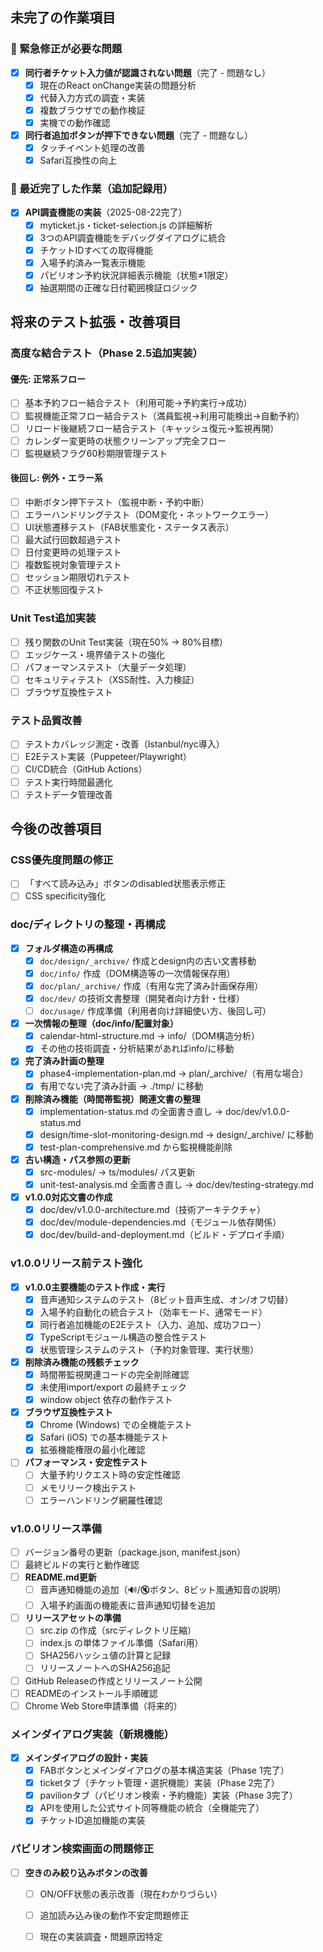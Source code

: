 ## 未完了の作業項目

### 🚨 緊急修正が必要な問題
- [x] **同行者チケット入力値が認識されない問題**（完了 - 問題なし）
  - [x] 現在のReact onChange実装の問題分析
  - [x] 代替入力方式の調査・実装
  - [x] 複数ブラウザでの動作検証
  - [x] 実機での動作確認
- [x] **同行者追加ボタンが押下できない問題**（完了 - 問題なし）
  - [x] タッチイベント処理の改善
  - [x] Safari互換性の向上

### 🎯 最近完了した作業（追加記録用）
- [x] **API調査機能の実装**（2025-08-22完了）
  - [x] myticket.js・ticket-selection.js の詳細解析
  - [x] 3つのAPI調査機能をデバッグダイアログに統合
  - [x] チケットIDすべての取得機能
  - [x] 入場予約済み一覧表示機能
  - [x] パビリオン予約状況詳細表示機能（状態≠1限定）
  - [x] 抽選期間の正確な日付範囲検証ロジック

## 将来のテスト拡張・改善項目

### 高度な結合テスト（Phase 2.5追加実装）
#### 優先: 正常系フロー
- [ ] 基本予約フロー結合テスト（利用可能→予約実行→成功）
- [ ] 監視機能正常フロー結合テスト（満員監視→利用可能検出→自動予約）
- [ ] リロード後継続フロー結合テスト（キャッシュ復元→監視再開）
- [ ] カレンダー変更時の状態クリーンアップ完全フロー
- [ ] 監視継続フラグ60秒期限管理テスト

#### 後回し: 例外・エラー系
- [ ] 中断ボタン押下テスト（監視中断・予約中断）
- [ ] エラーハンドリングテスト（DOM変化・ネットワークエラー）
- [ ] UI状態遷移テスト（FAB状態変化・ステータス表示）
- [ ] 最大試行回数超過テスト
- [ ] 日付変更時の処理テスト
- [ ] 複数監視対象管理テスト
- [ ] セッション期限切れテスト
- [ ] 不正状態回復テスト

### Unit Test追加実装
- [ ] 残り関数のUnit Test実装（現在50% → 80%目標）
- [ ] エッジケース・境界値テストの強化
- [ ] パフォーマンステスト（大量データ処理）
- [ ] セキュリティテスト（XSS耐性、入力検証）
- [ ] ブラウザ互換性テスト

### テスト品質改善
- [ ] テストカバレッジ測定・改善（Istanbul/nyc導入）
- [ ] E2Eテスト実装（Puppeteer/Playwright）
- [ ] CI/CD統合（GitHub Actions）
- [ ] テスト実行時間最適化
- [ ] テストデータ管理改善

## 今後の改善項目

### CSS優先度問題の修正
- [ ] 「すべて読み込み」ボタンのdisabled状態表示修正
- [ ] CSS specificity強化

### doc/ディレクトリの整理・再構成
- [x] **フォルダ構造の再構成**
  - [x] `doc/design/_archive/` 作成とdesign内の古い文書移動
  - [x] `doc/info/` 作成（DOM構造等の一次情報保存用）
  - [x] `doc/plan/_archive/` 作成（有用な完了済み計画保存用）
  - [x] `doc/dev/` の技術文書整理（開発者向け方針・仕様）
  - [ ] `doc/usage/` 作成準備（利用者向け詳細使い方、後回し可）
- [x] **一次情報の整理（doc/info/配置対象）**
  - [x] calendar-html-structure.md → info/（DOM構造分析）
  - [x] その他の技術調査・分析結果があればinfo/に移動
- [x] **完了済み計画の整理**
  - [x] phase4-implementation-plan.md → plan/_archive/（有用な場合）
  - [x] 有用でない完了済み計画 → ./tmp/ に移動
- [x] **削除済み機能（時間帯監視）関連文書の整理**
  - [x] implementation-status.md の全面書き直し → doc/dev/v1.0.0-status.md
  - [x] design/time-slot-monitoring-design.md → design/_archive/ に移動
  - [x] test-plan-comprehensive.md から監視機能削除
- [x] **古い構造・パス参照の更新**  
  - [x] src-modules/ → ts/modules/ パス更新
  - [x] unit-test-analysis.md 全面書き直し → doc/dev/testing-strategy.md
- [x] **v1.0.0対応文書の作成**
  - [x] doc/dev/v1.0.0-architecture.md（技術アーキテクチャ）
  - [x] doc/dev/module-dependencies.md（モジュール依存関係）
  - [x] doc/dev/build-and-deployment.md（ビルド・デプロイ手順）

### v1.0.0リリース前テスト強化
- [x] **v1.0.0主要機能のテスト作成・実行**
  - [x] 音声通知システムのテスト（8ビット音声生成、オン/オフ切替）
  - [x] 入場予約自動化の統合テスト（効率モード、通常モード）
  - [x] 同行者追加機能のE2Eテスト（入力、追加、成功フロー）
  - [x] TypeScriptモジュール構造の整合性テスト
  - [x] 状態管理システムのテスト（予約対象管理、実行状態）
- [x] **削除済み機能の残骸チェック**
  - [x] 時間帯監視関連コードの完全削除確認
  - [x] 未使用import/export の最終チェック
  - [x] window object 依存の動作テスト
- [x] **ブラウザ互換性テスト**
  - [x] Chrome (Windows) での全機能テスト
  - [x] Safari (iOS) での基本機能テスト
  - [x] 拡張機能権限の最小化確認
- [ ] **パフォーマンス・安定性テスト**
  - [ ] 大量予約リクエスト時の安定性確認
  - [ ] メモリリーク検出テスト
  - [ ] エラーハンドリング網羅性確認

### v1.0.0リリース準備
- [ ] バージョン番号の更新（package.json, manifest.json）
- [ ] 最終ビルドの実行と動作確認
- [ ] **README.md更新**
  - [ ] 音声通知機能の追加（🔊/🔇ボタン、8ビット風通知音の説明）
  - [ ] 入場予約画面の機能表に音声通知切替を追加
- [ ] **リリースアセットの準備**
  - [ ] src.zip の作成（srcディレクトリ圧縮）
  - [ ] index.js の単体ファイル準備（Safari用）
  - [ ] SHA256ハッシュ値の計算と記録
  - [ ] リリースノートへのSHA256追記
- [ ] GitHub Releaseの作成とリリースノート公開
- [ ] READMEのインストール手順確認
- [ ] Chrome Web Store申請準備（将来的）

### メインダイアログ実装（新規機能）
- [x] **メインダイアログの設計・実装**
  - [x] FABボタンとメインダイアログの基本構造実装（Phase 1完了）
  - [x] ticketタブ（チケット管理・選択機能）実装（Phase 2完了）
  - [x] pavilionタブ（パビリオン検索・予約機能）実装（Phase 3完了）
  - [x] APIを使用した公式サイト同等機能の統合（全機能完了）
  - [x] チケットID追加機能の実装

### パビリオン検索画面の問題修正
- [ ] **空きのみ絞り込みボタンの改善**
  - [ ] ON/OFF状態の表示改善（現在わかりづらい）
  - [ ] 追加読み込み後の動作不安定問題修正
  - [ ] 現在の実装調査・問題原因特定

